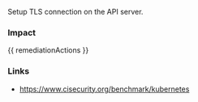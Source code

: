 
Setup TLS connection on the API server.

### Impact
<!-- Add Impact here -->

<!-- DO NOT CHANGE -->
{{ remediationActions }}

### Links
- https://www.cisecurity.org/benchmark/kubernetes


